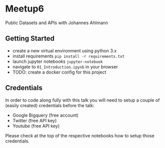 # Meetup6

Public Datasets and APIs with Johannes Ahlmann

## Getting Started

* create a new virtual environment using python 3.x
* install requirements `pip install -r requirements.txt`
* launch jupyter notebooks `jupyter-notebook`
* navigate to `01_Introduction.ipynb` in your browser
* TODO: create a docker config for this project

## Credentials

In order to code along fully with this talk you will need to setup a couple of (easily created) credentials before the talk:

* Google Bigquery (free account)
* Twitter (free API key)
* Youtube (free API key)

Please check at the top of the respective notebooks how to setup those credentials.
